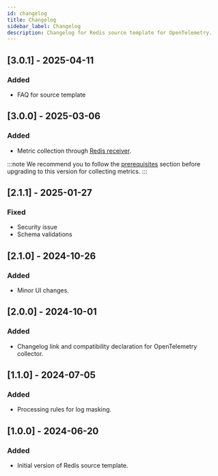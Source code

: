 ```yaml
---
id: changelog
title: Changelog
sidebar_label: Changelog
description: Changelog for Redis source template for OpenTelemetry.
---
```


## [3.0.1] - 2025-04-11
### Added
- FAQ for source template

## [3.0.0] - 2025-03-06

### Added
- Metric collection through [Redis receiver](https://github.com/open-telemetry/opentelemetry-collector-contrib/tree/main/receiver/redisreceiver).

:::note
We recommend you to follow the [prerequisites](/docs/send-data/opentelemetry-collector/remote-management/source-templates/redis/#prerequisites) section before upgrading to this version for collecting metrics.
:::

## [2.1.1] - 2025-01-27

### Fixed
- Security issue
- Schema validations

## [2.1.0] - 2024-10-26

### Added
- Minor UI changes.

## [2.0.0] - 2024-10-01

### Added
- Changelog link and compatibility declaration for OpenTelemetry collector.

## [1.1.0] - 2024-07-05

### Added
- Processing rules for log masking.

## [1.0.0] - 2024-06-20

### Added
- Initial version of Redis source template. 